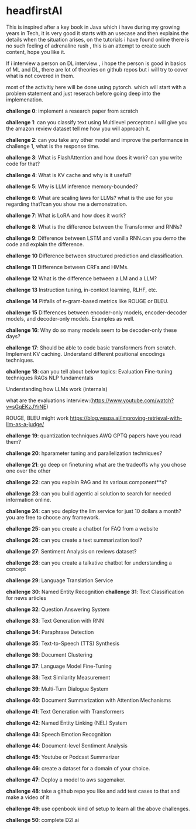 # headfirstAI
This is inspired after a key book in Java which i have during my growing years in Tech, it is very good it starts with an usecase and then explains the details when the situation arises, on the tutorials i have found online there is no such feeling of adrenaline rush , this is an attempt to create such content, hope you like it.

If i interview a person on DL interview , i hope the person is good in basics of ML and DL, there are lot of theories on github repos but i will try to cover what is not covered in them.

most of the activitiy here will be done using pytorch. which will start with a problem statement and just reserach before going deep into the implemenation.

**challenge 0**:
implement a research paper from scratch

**challenge 1**:
can you classify text using Multilevel perceptron.i will give you the amazon review dataset tell me how you will approach it.

**challenge 2**:
can you take any other model and improve the performance in challenge 1, what is the response time.

**challenge 3**:
What is FlashAttention and how does it work?
can you write code for that?

**challenge 4**:
What is KV cache and why is it useful?

**challenge 5**:
Why is LLM inference memory-bounded?

**challenge 6**:
What are scaling laws for LLMs? what is the use for you regarding that?can you show me a demonstration.

**challenge 7**:
What is LoRA and how does it work?

**challenge 8**:
What is the difference between the Transformer and RNNs?

**challenge 9**:
Difference between LSTM and vanilla RNN.can you demo the code and explain the difference.

**challenge 10**
Difference between structured prediction and classification.

**challenge 11**
Difference between CRFs and HMMs.

**challenge 12**
What is the difference between a LM and a LLM?

**challenge 13**
Instruction tuning, in-context learning, RLHF, etc.

**challenge 14**
Pitfalls of n-gram-based metrics like ROUGE or BLEU.

**challenge 15**
Differences between encoder-only models, encoder-decoder models, and decoder-only models. Examples as well.

**challenge 16**:
Why do so many models seem to be decoder-only these days?

**challenge 17**:
Should be able to code basic transformers from scratch. Implement KV caching. Understand different positional encodings techniques.

**challenge 18**:
can you tell about below topics:
Evaluation
Fine-tuning techniques
RAGs
NLP fundamentals

Understanding how LLMs work (internals)

what are the evaluations
interview:(https://www.youtube.com/watch?v=sGqEKzJYrNE)

ROUGE, BLEU might work
https://blog.vespa.ai/improving-retrieval-with-llm-as-a-judge/

**challenge 19**:
quantization techniques AWQ GPTQ papers have you read them?

**challenge 20**:
hparameter tuning and parallelization techniques?

**challenge 21**:
go deep on finetuning what are the tradeoffs why you chose one over the other

**challenge 22**:
can you explain RAG and its various component**s?

**challenge 23**:
can you build agentic ai solution to search for needed information online.

**challenge 24**:
can you deploy the llm service for just 10 dollars a month? you are free to choose any framework.

**challenge 25:**
can you create a chatbot for FAQ from a website

**challenge 26**:
can you create a text summarization tool?

**challenge 27**:
 Sentiment Analysis on reviews dataset?

 **challenge 28**:
 can you create a talkative chatbot for understanding a concept

 **challenge 29**:
 Language Translation Service 

 **challenge 30**:
 Named Entity Recognition
 **challenge 31**:
 Text Classification for news articles

 **challenge 32**:
 Question Answering System

 **challenge 33**:
 Text Generation with RNN

 **challenge 34**:
 Paraphrase Detection 

 **challenge 35**:
Text-to-Speech (TTS) Synthesis

**challenge 36**:
Document Clustering


**challenge 37**:
Language Model Fine-Tuning

**challenge 38**:
Text Similarity Measurement

**challenge 39**:
Multi-Turn Dialogue System

**challenge 40**:
Document Summarization with Attention Mechanisms

**challenge 41**:
Text Generation with Transformers

**challenge 42**:
Named Entity Linking (NEL) System

**challenge 43**:
Speech Emotion Recognition

**challenge 44**:
Document-level Sentiment Analysis

**challenge 45**:
Youtube or Podcast Summarizer

**challenge 46**:
create a dataset for a domain of your choice.

**challenge 47**:
Deploy a model to aws sagemaker.

**challenge 48**:
take a github repo you like and add test cases to that and make a video of it

**challenge 49**:
use openbook kind of setup to learn all the above challenges.

**challenge 50**:
complete D2l.ai


